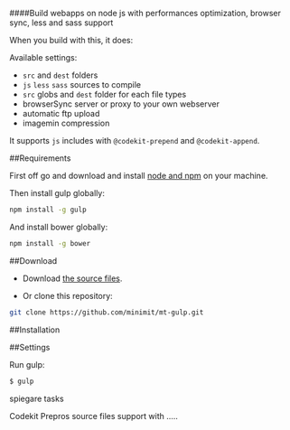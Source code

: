 
####Build webapps on node js with performances optimization, browser sync, less and sass support

When you build with this, it does:

Available settings:
- `src` and `dest` folders
- `js` `less` `sass` sources to compile
- `src` globs and `dest` folder for each file types
- browserSync server or proxy to your own webserver
- automatic ftp upload
- imagemin compression

It supports `js` includes with `@codekit-prepend` and `@codekit-append`.

##Requirements

First off go and download and install [node and npm](http://nodejs.org/) on your machine.

Then install gulp globally:

```sh
npm install -g gulp
```

And install bower globally:

```sh
npm install -g bower
```

##Download

- Download [the source files](github-windows://openRepo/https://github.com/minimit/mt-gulp).

- Or clone this repository:
```sh
git clone https://github.com/minimit/mt-gulp.git
```


##Installation

##Settings

Run gulp:
```sh
$ gulp
```















spiegare tasks



Codekit Prepros source files support with .....
